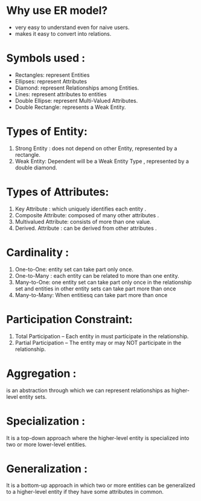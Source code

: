 # Why use ER model? 
- very easy to understand even for naive users. 
- makes it easy to convert into relations. 

# Symbols used : 
- Rectangles: represent Entities 
- Ellipses: represent Attributes
- Diamond: represent Relationships among Entities.
- Lines: represent attributes to entities 
- Double Ellipse: represent Multi-Valued Attributes.
- Double Rectangle: represents a Weak Entity.

# Types of Entity: 
1. Strong Entity : does not depend on other Entity, represented by a rectangle. 
2. Weak Entity: Dependent will be a Weak Entity Type , represented by a double diamond.

# Types of Attributes: 
1. Key Attribute :  which uniquely identifies each entity .
 2. Composite Attribute: composed of many other attributes . 
3. Multivalued Attribute:  consists of more than one value. 
4. Derived. Attribute : can be derived from other attributes .

# Cardinality : 
1. One-to-One:  entity set can take part only once. 
2. One-to-Many : each entity can be related to more than one entity. 
 3. Many-to-One: one entity set can take part only once in the relationship set and entities in other entity sets can take part more than once 
4. Many-to-Many: When entitiesq can take part more than once

# Participation Constraint: 
1. Total Participation – Each entity in must participate in the relationship.
2. Partial Participation – The entity may or may NOT participate in the relationship.

# Aggregation : 
is an abstraction through which we can represent relationships as higher-level entity sets. 
# Specialization : 
It is a top-down approach where the higher-level entity is specialized into two or more lower-level entities. 
# Generalization : 
It is a bottom-up approach in which two or more entities can be generalized to a higher-level entity if they have some attributes in common.
